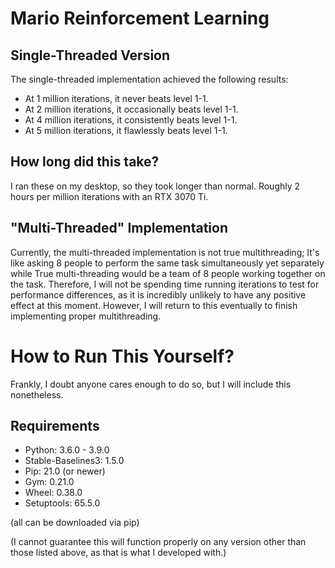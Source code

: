 # Mario Reinforcement Learning

## Single-Threaded Version

The single-threaded implementation achieved the following results:

- At 1 million iterations, it never beats level 1-1.
- At 2 million iterations, it occasionally beats level 1-1.
- At 4 million iterations, it consistently beats level 1-1.
- At 5 million iterations, it flawlessly beats level 1-1.

## How long did this take?
I ran these on my desktop, so they took longer than normal. Roughly 2 hours per million iterations with an RTX 3070 Ti.

## "Multi-Threaded" Implementation

Currently, the multi-threaded implementation is not true multithreading; It's like asking 8 people to perform the same task simultaneously yet separately while True multi-threading would be a team of 8 people working together on the task. Therefore, I will not be spending time running iterations to test for performance differences, as it is incredibly unlikely to have any positive effect at this moment. However, I will return to this eventually to finish implementing proper multithreading.

# How to Run This Yourself?

Frankly, I doubt anyone cares enough to do so, but I will include this nonetheless.

## Requirements

- Python: 3.6.0 - 3.9.0
- Stable-Baselines3: 1.5.0
- Pip: 21.0 (or newer)
- Gym: 0.21.0
- Wheel: 0.38.0
- Setuptools: 65.5.0

(all can be downloaded via pip)

(I cannot guarantee this will function properly on any version other than those listed above, as that is what I developed with.)
